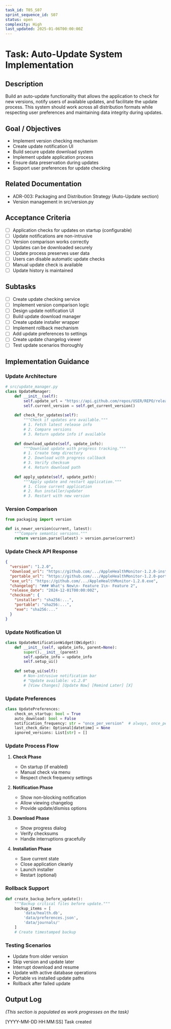 ```yaml
---
task_id: T05_S07
sprint_sequence_id: S07
status: open
complexity: High
last_updated: 2025-01-06T00:00:00Z
---
```


# Task: Auto-Update System Implementation

## Description
Build an auto-update functionality that allows the application to check for new versions, notify users of available updates, and facilitate the update process. This system should work across all distribution formats while respecting user preferences and maintaining data integrity during updates.

## Goal / Objectives
- Implement version checking mechanism
- Create update notification UI
- Build secure update download system
- Implement update application process
- Ensure data preservation during updates
- Support user preferences for update checking

## Related Documentation
- ADR-003: Packaging and Distribution Strategy (Auto-Update section)
- Version management in src/version.py

## Acceptance Criteria
- [ ] Application checks for updates on startup (configurable)
- [ ] Update notifications are non-intrusive
- [ ] Version comparison works correctly
- [ ] Updates can be downloaded securely
- [ ] Update process preserves user data
- [ ] Users can disable automatic update checks
- [ ] Manual update check is available
- [ ] Update history is maintained

## Subtasks
- [ ] Create update checking service
- [ ] Implement version comparison logic
- [ ] Design update notification UI
- [ ] Build update download manager
- [ ] Create update installer wrapper
- [ ] Implement rollback mechanism
- [ ] Add update preferences to settings
- [ ] Create update changelog viewer
- [ ] Test update scenarios thoroughly

## Implementation Guidance

### Update Architecture
```python
# src/update_manager.py
class UpdateManager:
    def __init__(self):
        self.update_url = "https://api.github.com/repos/USER/REPO/releases/latest"
        self.current_version = self.get_current_version()
        
    def check_for_updates(self):
        """Check if updates are available."""
        # 1. Fetch latest release info
        # 2. Compare versions
        # 3. Return update info if available
        
    def download_update(self, update_info):
        """Download update with progress tracking."""
        # 1. Create temp directory
        # 2. Download with progress callback
        # 3. Verify checksum
        # 4. Return download path
        
    def apply_update(self, update_path):
        """Apply update and restart application."""
        # 1. Close current application
        # 2. Run installer/updater
        # 3. Restart with new version
```

### Version Comparison
```python
from packaging import version

def is_newer_version(current, latest):
    """Compare semantic versions."""
    return version.parse(latest) > version.parse(current)
```

### Update Check API Response
```json
{
  "version": "1.2.0",
  "download_url": "https://github.com/.../AppleHealthMonitor-1.2.0-installer.exe",
  "portable_url": "https://github.com/.../AppleHealthMonitor-1.2.0-portable.zip",
  "exe_url": "https://github.com/.../AppleHealthMonitor-1.2.0.exe",
  "changelog": "### What's New\n- Feature 1\n- Feature 2",
  "release_date": "2024-12-01T00:00:00Z",
  "checksum": {
    "installer": "sha256:...",
    "portable": "sha256:...",
    "exe": "sha256:..."
  }
}
```

### Update Notification UI
```python
class UpdateNotificationWidget(QWidget):
    def __init__(self, update_info, parent=None):
        super().__init__(parent)
        self.update_info = update_info
        self.setup_ui()
        
    def setup_ui(self):
        # Non-intrusive notification bar
        # "Update available: v1.2.0"
        # [View Changes] [Update Now] [Remind Later] [X]
```

### Update Preferences
```python
class UpdatePreferences:
    check_on_startup: bool = True
    auto_download: bool = False
    notification_frequency: str = "once_per_version"  # always, once_per_version, never
    last_check_date: Optional[datetime] = None
    ignored_versions: List[str] = []
```

### Update Process Flow
1. **Check Phase**
   - On startup (if enabled)
   - Manual check via menu
   - Respect check frequency settings

2. **Notification Phase**
   - Show non-blocking notification
   - Allow viewing changelog
   - Provide update/dismiss options

3. **Download Phase**
   - Show progress dialog
   - Verify checksums
   - Handle interruptions gracefully

4. **Installation Phase**
   - Save current state
   - Close application cleanly
   - Launch installer
   - Restart (optional)

### Rollback Support
```python
def create_backup_before_update():
    """Backup critical files before update."""
    backup_items = [
        'data/health.db',
        'data/preferences.json',
        'data/journals/'
    ]
    # Create timestamped backup
```

### Testing Scenarios
- Update from older version
- Skip version and update later
- Interrupt download and resume
- Update with active database operations
- Portable vs installed update paths
- Rollback after failed update

## Output Log
*(This section is populated as work progresses on the task)*

[YYYY-MM-DD HH:MM:SS] Task created
